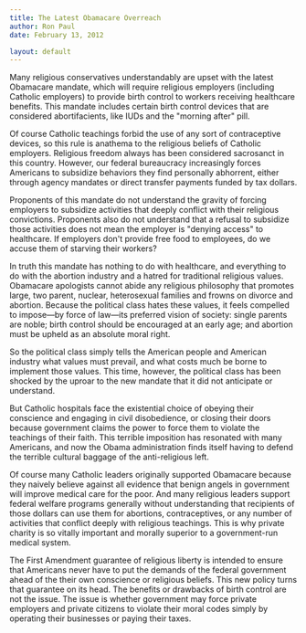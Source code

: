 ```yaml
---
title: The Latest Obamacare Overreach
author: Ron Paul
date: February 13, 2012

layout: default
---
```


Many religious conservatives understandably are upset with the latest
Obamacare mandate, which will require religious employers (including
Catholic employers) to provide birth control to workers receiving
healthcare benefits.  This mandate includes certain birth control
devices that are considered abortifacients, like IUDs and the "morning
after" pill. 

Of course Catholic teachings forbid the use of any sort of contraceptive
devices, so this rule is anathema to the religious beliefs of Catholic
employers. Religious freedom always has been considered sacrosanct in
this country.  However, our federal bureaucracy increasingly forces
Americans to subsidize behaviors they find personally abhorrent, either
through agency mandates or direct transfer payments funded by tax
dollars.

Proponents of this mandate do not understand the gravity of forcing
employers to subsidize activities that deeply conflict with their
religious convictions.  Proponents also do not understand that a refusal
to subsidize those activities does not mean the employer is "denying
access" to healthcare.  If employers don't provide free food to
employees, do we accuse them of starving their workers?

In truth this mandate has nothing to do with healthcare, and everything
to do with the abortion industry and a hatred for traditional religious
values.  Obamacare apologists cannot abide any religious philosophy that
promotes large, two parent, nuclear, heterosexual families and frowns on
divorce and abortion.  Because the political class hates these values,
it feels compelled to impose—by force of law—its preferred vision of
society: single parents are noble; birth control should be encouraged at
an early age; and abortion must be upheld as an absolute moral right.

So the political class simply tells the American people and American
industry what values must prevail, and what costs much be borne to
implement those values.  This time, however, the political class has
been shocked by the uproar to the new mandate that it did not anticipate
or understand. 

But Catholic hospitals face the existential choice of obeying their
conscience and engaging in civil disobedience, or closing their doors
because government claims the power to force them to violate the
teachings of their faith.  This terrible imposition has resonated with
many Americans, and now the Obama administration finds itself having to
defend the terrible cultural baggage of the anti-religious left.

Of course many Catholic leaders originally supported Obamacare because
they naively believe against all evidence that benign angels in
government will improve medical care for the poor.  And many religious
leaders support federal welfare programs generally without understanding
that recipients of those dollars can use them for abortions,
contraceptives, or any number of activities that conflict deeply with
religious teachings. This is why private charity is so vitally important
and morally superior to a government-run medical system.

The First Amendment guarantee of religious liberty is intended to ensure
that Americans never have to put the demands of the federal government
ahead of the their own conscience or religious beliefs. This new policy
turns that guarantee on its head. The benefits or drawbacks of birth
control are not the issue.  The issue is whether government may force
private employers and private citizens to violate their moral codes
simply by operating their businesses or paying their taxes.
